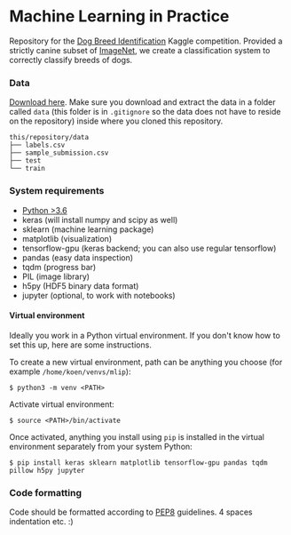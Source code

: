 Machine Learning in Practice
============================

Repository for the [Dog Breed
Identification](http://www.kaggle.com/c/dog-breed-identification) Kaggle
competition. Provided a strictly canine subset of
[ImageNet](https://www.kaggle.com/c/imagenet-object-detection-challenge), we
create a classification system to correctly classify breeds of dogs.

### Data
[Download here](https://www.kaggle.com/c/dog-breed-identification/data). Make
sure you download and extract the data in a folder called `data` (this folder
is in `.gitignore` so the data does not have to reside on the repository)
inside where you cloned this repository.

    this/repository/data
    ├── labels.csv
    ├── sample_submission.csv
    ├── test
    └── train

### System requirements
- [Python >3.6](https://www.python.org/downloads/release/python-364/)
- keras (will install numpy and scipy as well)
- sklearn (machine learning package)
- matplotlib (visualization)
- tensorflow-gpu (keras backend; you can also use regular tensorflow)
- pandas (easy data inspection)
- tqdm (progress bar)
- PIL (image library)
- h5py (HDF5 binary data format)
- jupyter (optional, to work with notebooks)

#### Virtual environment
Ideally you work in a Python virtual environment. If you don't know how to set
this up, here are some instructions.

To create a new virtual environment, path can be anything you choose (for
example `/home/koen/venvs/mlip`):

    $ python3 -m venv <PATH>

Activate virtual environment:

    $ source <PATH>/bin/activate

Once activated, anything you install using `pip` is installed in the virtual
environment separately from your system Python:

    $ pip install keras sklearn matplotlib tensorflow-gpu pandas tqdm pillow h5py jupyter

### Code formatting
Code should be formatted according to
[PEP8](https://www.python.org/dev/peps/pep-0008/) guidelines. 4 spaces
indentation etc. :)
